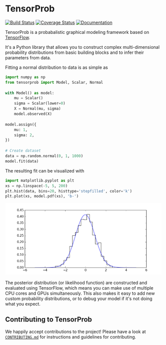# TensorProb

[![Build Status](https://img.shields.io/travis/ibab/tensorprob/master.svg)](https://travis-ci.org/ibab/tensorprob)
[![Coverage Status](https://img.shields.io/coveralls/ibab/tensorprob/master.svg)](https://coveralls.io/github/ibab/tensorprob?branch=master)
[![Documentation](https://img.shields.io/badge/documentation-link-blue.svg)](https://ibab.github.io/tensorprob)

TensorProb is a probabalistic graphical modeling framework based on
[TensorFlow](https://github.com/tensorflow/tensorflow).

It's a Python library that allows you to construct complex multi-dimensional
probability distributions from basic building blocks and to infer their
parameters from data.

Fitting a normal distribution to data is as simple as
```python
import numpy as np
from tensorprob import Model, Scalar, Normal

with Model() as model:
    mu = Scalar()
    sigma = Scalar(lower=0)
    X = Normal(mu, sigma)
    model.observed(X)

model.assign({
    mu: 1,
    sigma: 2,
})

# Create dataset
data = np.random.normal(0, 1, 1000)
model.fit(data)
```
The resulting fit can be visualized with
```python
import matplotlib.pyplot as plt
xs = np.linspace(-5, 5, 200)
plt.hist(data, bins=20, histtype='stepfilled', color='k')
plt.plot(xs, model.pdf(xs), 'b-')
```
<div align="center"><img src="examples/example3.png" width="600px"/></div>


The posterior distribution (or likelihood function) are constructed and
evaluated using TensorFlow, which means you can make use of multiple CPU cores
and GPUs simultaneously. This also makes it easy to add new custom probability
distributions, or to debug your model if it's not doing what you expect.

## Contributing to TensorProb

We happily accept contributions to the project!
Please have a look at [`CONTRIBUTING.md`](CONTRIBUTING.md) for instructions and guidelines for contributing.

